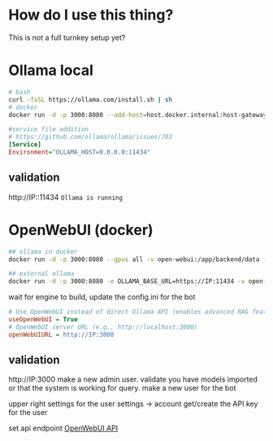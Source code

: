 # How do I use this thing?
This is not a full turnkey setup yet?


# Ollama local
```bash
# bash
curl -fsSL https://ollama.com/install.sh | sh
# docker
docker run -d -p 3000:8080 --add-host=host.docker.internal:host-gateway -e OLLAMA_API_BASE_URL=http://host.docker.internal:11434 open-webui/open-webui
```

```ini
#service file addition
# https://github.com/ollama/ollama/issues/703
[Service]
Environment="OLLAMA_HOST=0.0.0.0:11434"
```
## validation
http://IP::11434
`Ollama is running`

# OpenWebUI (docker)
```bash
## ollama in docker
docker run -d -p 3000:8080 --gpus all -v open-webui:/app/backend/data --name open-webui ghcr.io/open-webui/open-webui:cuda

## external ollama
docker run -d -p 3000:8080 -e OLLAMA_BASE_URL=https://IP:11434 -v open-webui:/app/backend/data --name open-webui --restart always ghcr.io/open-webui/open-webui:main
```
wait for engine to build, update the config.ini for the bot

```ini
# Use OpenWebUI instead of direct Ollama API (enables advanced RAG features)
useOpenWebUI = True
# OpenWebUI server URL (e.g., http://localhost:3000)
openWebUIURL = http://IP:3000
```

## validation
http://IP:3000
make a new admin user.
validate you have models imported or that the system is working for query.
make a new user for the bot


upper right settings for the user
settings -> account
get/create the API key for the user


set api endpoint [OpenWebUI API](https://docs.openwebui.com/getting-started/api-endpoints)